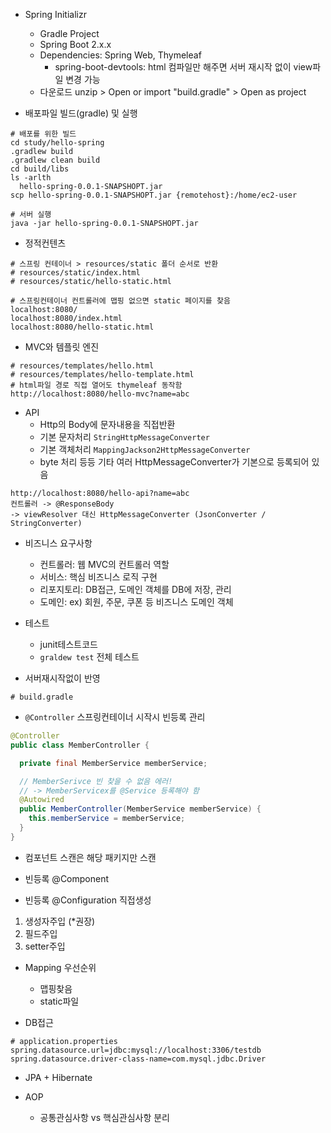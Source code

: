 
- Spring Initializr
  - Gradle Project
  - Spring Boot 2.x.x
  - Dependencies: Spring Web, Thymeleaf 
    - spring-boot-devtools: html 컴파일만 해주면 서버 재시작 없이 view파일 변경 가능
  - 다운로드 unzip > Open or import "build.gradle" > Open as project

- 배포파일 빌드(gradle) 및 실행

```
# 배포를 위한 빌드 
cd study/hello-spring
.gradlew build
.gradlew clean build
cd build/libs
ls -arlth
  hello-spring-0.0.1-SNAPSHOPT.jar
scp hello-spring-0.0.1-SNAPSHOPT.jar {remotehost}:/home/ec2-user

# 서버 실행
java -jar hello-spring-0.0.1-SNAPSHOPT.jar
```


- 정적컨텐츠
```
# 스프링 컨테이너 > resources/static 폴더 순서로 반환
# resources/static/index.html
# resources/static/hello-static.html

# 스프링컨테이너 컨트롤러에 맵핑 없으면 static 페이지를 찾음
localhost:8080/
localhost:8080/index.html
localhost:8080/hello-static.html
```

- MVC와 템플릿 엔진
```
# resources/templates/hello.html
# resources/templates/hello-template.html
# html파일 경로 직접 열어도 thymeleaf 동작함
http://localhost:8080/hello-mvc?name=abc
```

- API
  - Http의 Body에 문자내용을 직접반환
  - 기본 문자처리 `StringHttpMessageConverter`
  - 기본 객체처리 `MappingJackson2HttpMessageConverter`
  - byte 처리 등등 기타 여러 HttpMessageConverter가 기본으로 등록되어 있음
```
http://localhost:8080/hello-api?name=abc
컨트롤러 -> @ResponseBody
-> viewResolver 대신 HttpMessageConverter (JsonConverter / StringConverter)
```

- 비즈니스 요구사항
  - 컨트롤러: 웹 MVC의 컨트롤러 역할
  - 서비스: 핵심 비즈니스 로직 구현
  - 리포지토리: DB접근, 도메인 객체를 DB에 저장, 관리
  - 도메인: ex) 회원, 주문, 쿠폰 등 비즈니스 도메인 객체

- 테스트
  - junit테스트코드
  - `graldew test` 전체 테스트

- 서버재시작없이 반영
```
# build.gradle
```

- `@Controller` 스프링컨테이너 시작시 빈등록 관리

```java
@Controller
public class MemberController {

  private final MemberService memberService;

  // MemberSerivce 빈 찾을 수 없음 에러!
  // -> MemberServicex를 @Service 등록해야 함
  @Autowired
  public MemberController(MemberService memberService) {
    this.memberService = memberService;
  }
}
```
- 컴포넌트 스캔은 해당 패키지만 스캔

- 빈등록 @Component
- 빈등록 @Configuration 직접생성


1. 생성자주입 (*권장)
2. 필드주입
3. setter주입


- Mapping 우선순위
  - 맵핑찾음
  - static파일

- DB접근

```properties
# application.properties
spring.datasource.url=jdbc:mysql://localhost:3306/testdb
spring.datasource.driver-class-name=com.mysql.jdbc.Driver
```

- JPA + Hibernate

- AOP
  - 공통관심사항 vs 핵심관심사항 분리


